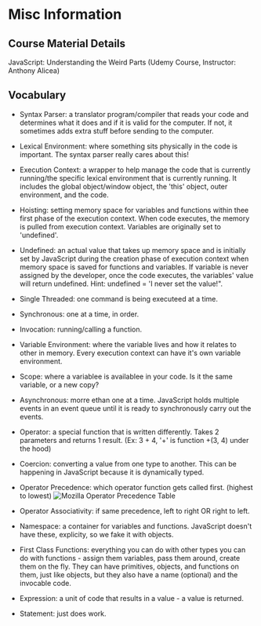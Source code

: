 # Misc Information

## Course Material Details

JavaScript: Understanding the Weird Parts (Udemy Course, Instructor: Anthony Alicea)  

## Vocabulary

* Syntax Parser: a translator program/compiler that reads your code and determines what it does and if it is valid for the computer. If not, it sometimes adds extra stuff before sending to the computer.

* Lexical Environment: where something sits physically in the code is important. The syntax parser really cares about this!

* Execution Context: a wrapper to help manage the code that is currently running/the specific lexical environment that is currently running. It includes the global object/window object, the 'this' object, outer environment, and the code.

* Hoisting: setting memory space for variables and functions within thee first phase of the execution context. When code executes, the memory is pulled from execution context. Variables are originally set to 'undefined'.

* Undefined: an actual value that takes up memory space and is initially set by JavaScript during the creation phase of execution context when memory space is saved for functions and variables. If variable is never assigned by the developer, once the code executes, the variables' value will return undefined. Hint: undefined = 'I never set the value!".

* Single Threaded: one command is being executeed at a time.

* Synchronous: one at a time, in order.

* Invocation: running/calling a function.

* Variable Environment: where the variable lives and how it relates to other in memory. Every execution context can have it's own variable environment.

* Scope: where a variablee is availablee in your code. Is it the same variable, or a new copy?

* Asynchronous: morre ethan one at a time. JavaScript holds multiple events in an event queue until it is ready to synchronously carry out the events.

* Operator: a special function that is written differently. Takes 2 parameters and returns 1 result. (Ex: 3 + 4, '+' is function +(3, 4) under the hood)

* Coercion: converting a value from one type to another. This can be happening in JavaScript because it is dynamically typed.

* Operator Precedence: which operator function gets called first. (highest to lowest) ![Mozilla Operator Precedence Table](https://developer.mozilla.org/en-US/docs/Web/JavaScript/Reference/Operators/Operator_Precedence)

* Operator Associativity: if same precedence, left to right OR right to left.

* Namespace: a container for variables and functions. JavaScript doesn't have these, explicity, so we fake it with objects.

* First Class Functions: everything you can do with other types you can do with functions - assign them variables, pass them around, create them on the fly. They can have primitives, objects, and functions on them, just like objects, but they also have a name (optional) and the invocable code.

* Expression: a unit of code that results in a value - a value is returned.

* Statement: just does work.
